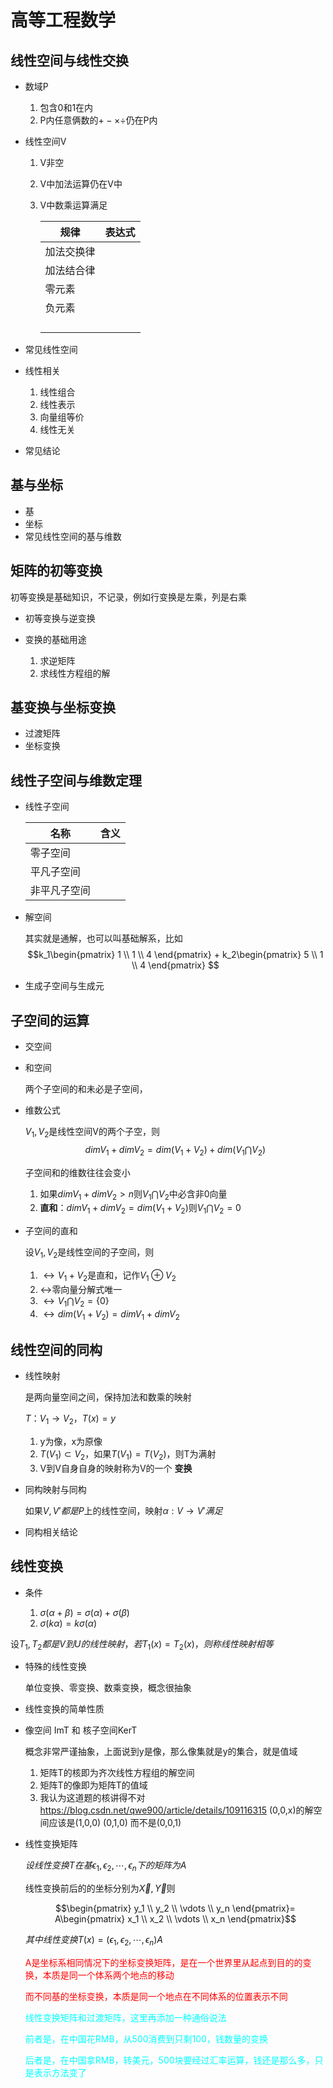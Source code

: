 # 高等工程数学

## 线性空间与线性交换
* 数域P

    1. 包含0和1在内
    2. P内任意俩数的$+-\times\div$仍在P内
* 线性空间V

    1. V非空
    2. V中加法运算仍在V中
    3. V中数乘运算满足

        |规律|表达式|
        |-|-|
        |加法交换律||
        |加法结合律||
        |零元素||
        |负元素||
        |||
        |||
        |||
        |||
* 常见线性空间

* 线性相关

    1. 线性组合
    2. 线性表示
    3. 向量组等价
    4. 线性无关
* 常见结论

## 基与坐标
* 基
* 坐标
* 常见线性空间的基与维数
## 矩阵的初等变换
初等变换是基础知识，不记录，例如行变换是左乘，列是右乘
* 初等变换与逆变换
* 变换的基础用途

    1. 求逆矩阵
    2. 求线性方程组的解
## 基变换与坐标变换
* 过渡矩阵
* 坐标变换
## 线性子空间与维数定理
* 线性子空间


    |名称|含义|
    |-|-|
    |零子空间||
    |平凡子空间||
    |非平凡子空间||
* 解空间

    其实就是通解，也可以叫基础解系，比如
    $$k_1\begin{pmatrix}
        1 \\ 1 \\ 4
    \end{pmatrix} + k_2\begin{pmatrix}
        5 \\ 1 \\ 4
    \end{pmatrix} $$
* 生成子空间与生成元
## 子空间的运算
* 交空间
* 和空间

    两个子空间的和未必是子空间，
* 维数公式

    $V_1,V_2$是线性空间V的两个子空，则
    $$dimV_1+dimV_2=dim(V_1+V_2)+dim(V_1\bigcap V_2)$$

    子空间和的维数往往会变小

    1. 如果$dimV_1+dimV_2\gt n$则$V_1\bigcap V_2$中必含非0向量
    2. **直和**：$dimV_1+dimV_2=dim(V_1+V_2)$则$V_1\bigcap V_2=0$
* 子空间的直和

    设$V_1,V_2$是线性空间的子空间，则

    1. $\leftrightarrow V_1+V_2$是直和，记作$V_1\oplus V_2$
    2. $\leftrightarrow$零向量分解式唯一
    3. $\leftrightarrow V_1\bigcap V_2=\{0\}$
    4. $\leftrightarrow dim(V_1+V_2)=dimV_1+dimV_2$
## 线性空间的同构
* 线性映射

    是两向量空间之间，保持加法和数乘的映射
    
    $T：V_1\rightarrow V_2，T(x)=y$

    1. y为像，x为原像
    2. $T(V_1)\subset V_2$，如果$T(V_1)=T(V_2)$，则T为满射
    3. V到V自身自身的映射称为V的一个 **变换**
* 同构映射与同构

    如果$V,V'都是P$上的线性空间，映射$\alpha:V\rightarrow V'满足$
* 同构相关结论
## 线性变换
* 条件

    1. $\sigma(\alpha+\beta)=\sigma(\alpha)+\sigma(\beta)$
    2. $\sigma(k\alpha)=k\sigma(\alpha)$
   
设$T_1,T_2都是V到U的线性映射，若T_1(x)=T_2(x)，则称线性映射相等$
* 特殊的线性变换

    单位变换、零变换、数乘变换，概念很抽象
* 线性变换的简单性质
* 像空间 ImT 和 核子空间KerT

    概念非常严谨抽象，上面说到y是像，那么像集就是y的集合，就是值域

    1. 矩阵T的核即为齐次线性方程组的解空间
    2. 矩阵T的像即为矩阵T的值域
    3. 我认为这道题的核讲得不对<https://blog.csdn.net/qwe900/article/details/109116315>
    (0,0,x)的解空间应该是(1,0,0) (0,1,0)
    而不是(0,0,1)
* 线性变换矩阵

    $设线性变换T在基\epsilon_1,\epsilon_2,\cdots,\epsilon_n下的矩阵为A$
    
    线性变换前后的的坐标分别为$\vec X,\vec Y$则

    $$\begin{pmatrix}
    y_1 \\ y_2 \\ \vdots \\ y_n
    \end{pmatrix}= A\begin{pmatrix}
    x_1 \\ x_2 \\ \vdots \\ x_n
    \end{pmatrix}$$

    $其中线性变换T(x)=(\epsilon_1,\epsilon_2,\cdots,\epsilon_n)A$

    <font color='red'>A是坐标系相同情况下的坐标变换矩阵，是在一个世界里从起点到目的的变换，本质是同一个体系两个地点的移动

    而不同基的坐标变换，本质是同一个地点在不同体系的位置表示不同
    </font>

    <font color='aqua'> 
    线性变换矩阵和过渡矩阵，这里再添加一种通俗说法

    前者是，在中国花RMB，从500消费到只剩100，钱数量的变换

    后者是，在中国拿RMB，转美元，500块要经过汇率运算，钱还是那么多，只是表示方法变了
    </font>